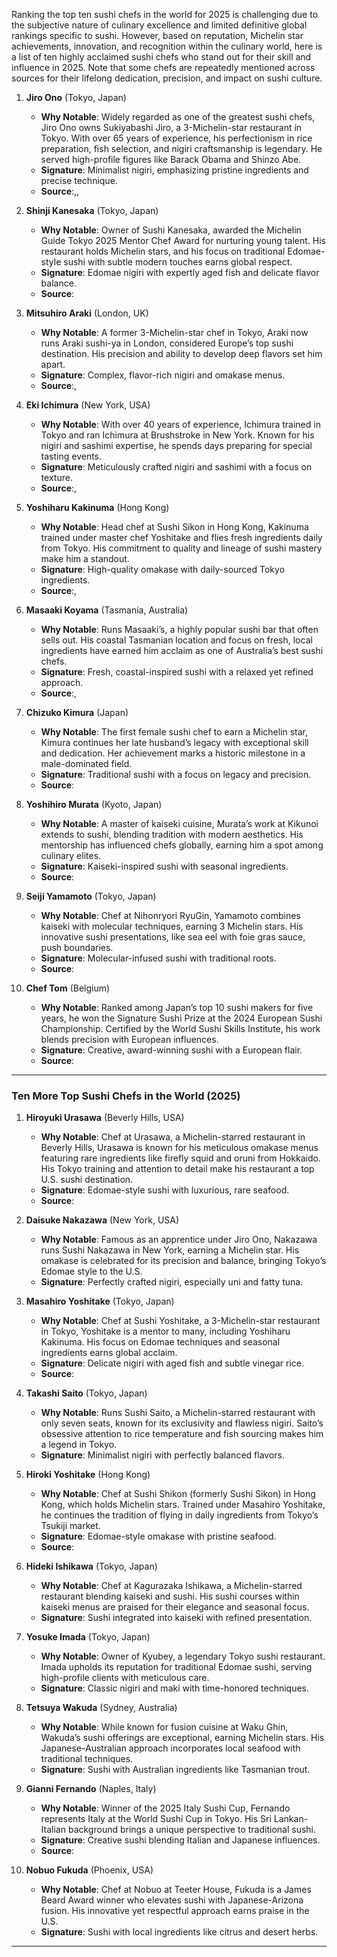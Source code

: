 Ranking the top ten sushi chefs in the world for 2025 is challenging
due to the subjective nature of culinary excellence and limited definitive global rankings specific to sushi.
However, based on reputation, Michelin star achievements, innovation, and recognition within the culinary world,
here is a list of ten highly acclaimed sushi chefs who stand out for their skill and influence in 2025.
Note that some chefs are repeatedly mentioned across sources for their lifelong dedication, precision, and impact on sushi culture.

1. **Jiro Ono** (Tokyo, Japan)  
   - **Why Notable**: Widely regarded as one of the greatest sushi chefs, Jiro Ono owns Sukiyabashi Jiro, a 3-Michelin-star restaurant in Tokyo. With over 65 years of experience, his perfectionism in rice preparation, fish selection, and nigiri craftsmanship is legendary. He served high-profile figures like Barack Obama and Shinzo Abe.  
   - **Signature**: Minimalist nigiri, emphasizing pristine ingredients and precise technique.  
   - **Source**:,,[](https://sushi-guide.co.uk/the-worlds-top-sushi-chefs/)[](https://sushiincorporated.com/whos-the-worlds-best-sushi-chef/)[](https://www.qualitydigest.com/inside/quality-insider-column/best-sushi-chef-world-022813.html)

2. **Shinji Kanesaka** (Tokyo, Japan)  
   - **Why Notable**: Owner of Sushi Kanesaka, awarded the Michelin Guide Tokyo 2025 Mentor Chef Award for nurturing young talent. His restaurant holds Michelin stars, and his focus on traditional Edomae-style sushi with subtle modern touches earns global respect.  
   - **Signature**: Edomae nigiri with expertly aged fish and delicate flavor balance.  
   - **Source**:[](https://guide.michelin.com/jp/en/article/michelin-guide-ceremony/sushi_kanesaka_shinji_mentor_chef_award_tokyo-en)

3. **Mitsuhiro Araki** (London, UK)  
   - **Why Notable**: A former 3-Michelin-star chef in Tokyo, Araki now runs Araki sushi-ya in London, considered Europe’s top sushi destination. His precision and ability to develop deep flavors set him apart.  
   - **Signature**: Complex, flavor-rich nigiri and omakase menus.  
   - **Source**:,[](https://sushi-guide.co.uk/the-worlds-top-sushi-chefs/)[](https://sushiincorporated.com/whos-the-worlds-best-sushi-chef/)

4. **Eki Ichimura** (New York, USA)  
   - **Why Notable**: With over 40 years of experience, Ichimura trained in Tokyo and ran Ichimura at Brushstroke in New York. Known for his nigiri and sashimi expertise, he spends days preparing for special tasting events.  
   - **Signature**: Meticulously crafted nigiri and sashimi with a focus on texture.  
   - **Source**:,[](https://sushi-guide.co.uk/the-worlds-top-sushi-chefs/)[](https://sushiincorporated.com/whos-the-worlds-best-sushi-chef/)

5. **Yoshiharu Kakinuma** (Hong Kong)  
   - **Why Notable**: Head chef at Sushi Sikon in Hong Kong, Kakinuma trained under master chef Yoshitake and flies fresh ingredients daily from Tokyo. His commitment to quality and lineage of sushi mastery make him a standout.  
   - **Signature**: High-quality omakase with daily-sourced Tokyo ingredients.  
   - **Source**:,[](https://sushi-guide.co.uk/the-worlds-top-sushi-chefs/)[](https://sushiincorporated.com/whos-the-worlds-best-sushi-chef/)

6. **Masaaki Koyama** (Tasmania, Australia)  
   - **Why Notable**: Runs Masaaki’s, a highly popular sushi bar that often sells out. His coastal Tasmanian location and focus on fresh, local ingredients have earned him acclaim as one of Australia’s best sushi chefs.  
   - **Signature**: Fresh, coastal-inspired sushi with a relaxed yet refined approach.  
   - **Source**:,[](https://sushi-guide.co.uk/the-worlds-top-sushi-chefs/)[](https://sushiincorporated.com/whos-the-worlds-best-sushi-chef/)

7. **Chizuko Kimura** (Japan)  
   - **Why Notable**: The first female sushi chef to earn a Michelin star, Kimura continues her late husband’s legacy with exceptional skill and dedication. Her achievement marks a historic milestone in a male-dominated field.  
   - **Signature**: Traditional sushi with a focus on legacy and precision.  
   - **Source**:[](https://www.thestar.com.my/lifestyle/people/2025/05/05/world039s-first-michelin-starred-woman-sushi-chef-fulfills-promise-to-dying-husband)

8. **Yoshihiro Murata** (Kyoto, Japan)  
   - **Why Notable**: A master of kaiseki cuisine, Murata’s work at Kikunoi extends to sushi, blending tradition with modern aesthetics. His mentorship has influenced chefs globally, earning him a spot among culinary elites.  
   - **Signature**: Kaiseki-inspired sushi with seasonal ingredients.  
   - **Source**:[](https://arewaworld.com/post.php?title=top-10-best-chefs-in-the-world-2025-edition-)

9. **Seiji Yamamoto** (Tokyo, Japan)  
   - **Why Notable**: Chef at Nihonryori RyuGin, Yamamoto combines kaiseki with molecular techniques, earning 3 Michelin stars. His innovative sushi presentations, like sea eel with foie gras sauce, push boundaries.  
   - **Signature**: Molecular-infused sushi with traditional roots.  
   - **Source**:[](https://allianceabroad.com/who-is-the-best-chef-in-the-world-in-2025/)

10. **Chef Tom** (Belgium)  
    - **Why Notable**: Ranked among Japan’s top 10 sushi makers for five years, he won the Signature Sushi Prize at the 2024 European Sushi Championship. Certified by the World Sushi Skills Institute, his work blends precision with European influences.  
    - **Signature**: Creative, award-winning sushi with a European flair.  
    - **Source**:[](https://www.brusselstimes.com/910935/best-sushi-master-in-the-world-can-be-found-in-belgium)

---

### Ten More Top Sushi Chefs in the World (2025)

1. **Hiroyuki Urasawa** (Beverly Hills, USA)  
   - **Why Notable**: Chef at Urasawa, a Michelin-starred restaurant in Beverly Hills, Urasawa is known for his meticulous omakase menus featuring rare ingredients like firefly squid and oruni from Hokkaido. His Tokyo training and attention to detail make his restaurant a top U.S. sushi destination.  
   - **Signature**: Edomae-style sushi with luxurious, rare seafood.  
   - **Source**:[](https://youmesushi.com/revered-sushi-chefs-world/)

2. **Daisuke Nakazawa** (New York, USA)  
   - **Why Notable**: Famous as an apprentice under Jiro Ono, Nakazawa runs Sushi Nakazawa in New York, earning a Michelin star. His omakase is celebrated for its precision and balance, bringing Tokyo’s Edomae style to the U.S.  
   - **Signature**: Perfectly crafted nigiri, especially uni and fatty tuna.  

3. **Masahiro Yoshitake** (Tokyo, Japan)  
   - **Why Notable**: Chef at Sushi Yoshitake, a 3-Michelin-star restaurant in Tokyo, Yoshitake is a mentor to many, including Yoshiharu Kakinuma. His focus on Edomae techniques and seasonal ingredients earns global acclaim.  
   - **Signature**: Delicate nigiri with aged fish and subtle vinegar rice.  
   - **Source**:[](https://youmesushi.com/revered-sushi-chefs-world/)

4. **Takashi Saito** (Tokyo, Japan)  
   - **Why Notable**: Runs Sushi Saito, a Michelin-starred restaurant with only seven seats, known for its exclusivity and flawless nigiri. Saito’s obsessive attention to rice temperature and fish sourcing makes him a legend in Tokyo.  
   - **Signature**: Minimalist nigiri with perfectly balanced flavors.  

5. **Hiroki Yoshitake** (Hong Kong)  
   - **Why Notable**: Chef at Sushi Shikon (formerly Sushi Sikon) in Hong Kong, which holds Michelin stars. Trained under Masahiro Yoshitake, he continues the tradition of flying in daily ingredients from Tokyo’s Tsukiji market.  
   - **Signature**: Edomae-style omakase with pristine seafood.  
   - **Source**:[](https://youmesushi.com/revered-sushi-chefs-world/)

6. **Hideki Ishikawa** (Tokyo, Japan)  
   - **Why Notable**: Chef at Kagurazaka Ishikawa, a Michelin-starred restaurant blending kaiseki and sushi. His sushi courses within kaiseki menus are praised for their elegance and seasonal focus.  
   - **Signature**: Sushi integrated into kaiseki with refined presentation.  

7. **Yosuke Imada** (Tokyo, Japan)  
   - **Why Notable**: Owner of Kyubey, a legendary Tokyo sushi restaurant. Imada upholds its reputation for traditional Edomae sushi, serving high-profile clients with meticulous care.  
   - **Signature**: Classic nigiri and maki with time-honored techniques.  

8. **Tetsuya Wakuda** (Sydney, Australia)  
   - **Why Notable**: While known for fusion cuisine at Waku Ghin, Wakuda’s sushi offerings are exceptional, earning Michelin stars. His Japanese-Australian approach incorporates local seafood with traditional techniques.  
   - **Signature**: Sushi with Australian ingredients like Tasmanian trout.  

9. **Gianni Fernando** (Naples, Italy)  
   - **Why Notable**: Winner of the 2025 Italy Sushi Cup, Fernando represents Italy at the World Sushi Cup in Tokyo. His Sri Lankan-Italian background brings a unique perspective to traditional sushi.  
   - **Signature**: Creative sushi blending Italian and Japanese influences.  
   - **Source**:[](https://www.mundiriso.com/2025/06/03/italy-sushi-cup-2025-new-kenji/)

10. **Nobuo Fukuda** (Phoenix, USA)  
    - **Why Notable**: Chef at Nobuo at Teeter House, Fukuda is a James Beard Award winner who elevates sushi with Japanese-Arizona fusion. His innovative yet respectful approach earns praise in the U.S.  
    - **Signature**: Sushi with local ingredients like citrus and desert herbs.  

---
